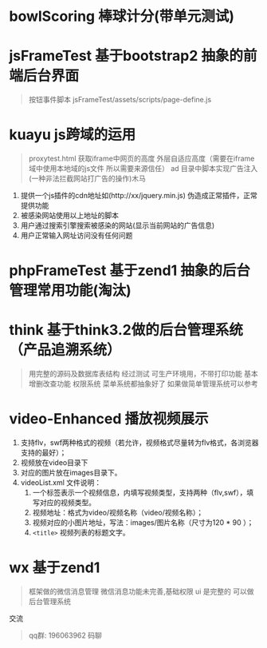 # bowlScoring  棒球计分(带单元测试)
# jsFrameTest 基于bootstrap2 抽象的前端后台界面 
> 按钮事件脚本 jsFrameTest/assets/scripts/page-define.js 
# kuayu js跨域的运用
> proxytest.html 获取iframe中网页的高度 外层自适应高度（需要在iframe域中使用本地域的js文件 所以需要来源信任）
> ad 目录中脚本实现广告注入(一种非法拦截网站打广告的操作)木马
1. 提供一个js插件的cdn地址如(http://xx/jquery.min.js) 伪造成正常插件，正常提供功能
2. 被感染网站使用以上地址的脚本
3. 用户通过搜索引擎搜索被感染的网站(显示当前网站的广告信息)
4. 用户正常输入网址访问没有任何问题
# phpFrameTest 基于zend1 抽象的后台管理常用功能(淘汰)
# think 基于think3.2做的后台管理系统（产品追溯系统）
> 用完整的源码及数据库表结构 经过测试 可生产环境用，不带打印功能
> 基本增删改查功能 权限系统  菜单系统都抽象好了 如果做简单管理系统可以参考
# video-Enhanced 播放视频展示
1. 支持flv，swf两种格式的视频（若允许，视频格式尽量转为flv格式，各浏览器支持的最好）；
2. 视频放在video目录下
3. 对应的图片放在images目录下。
4. videoList.xml 文件说明：
    1. 一个<item>标签表示一个视频信息，<type>内填写视频类型，支持两种（flv,swf），填写对应的视频类型。
    2. <videourl>视频地址：格式为video/视频名称（video/视频名称）；
    3. <tempimg> 视频对应的小图片地址，写法：images/图片名称（尺寸为120 * 90 ）；
    4. `<title>` 视频列表的标题文字。

# wx 基于zend1 
> 框架做的微信消息管理 微信消息功能未完善,基础权限 ui 是完整的 可以做后台管理系统

交流
> qq群: 196063962 码聊
